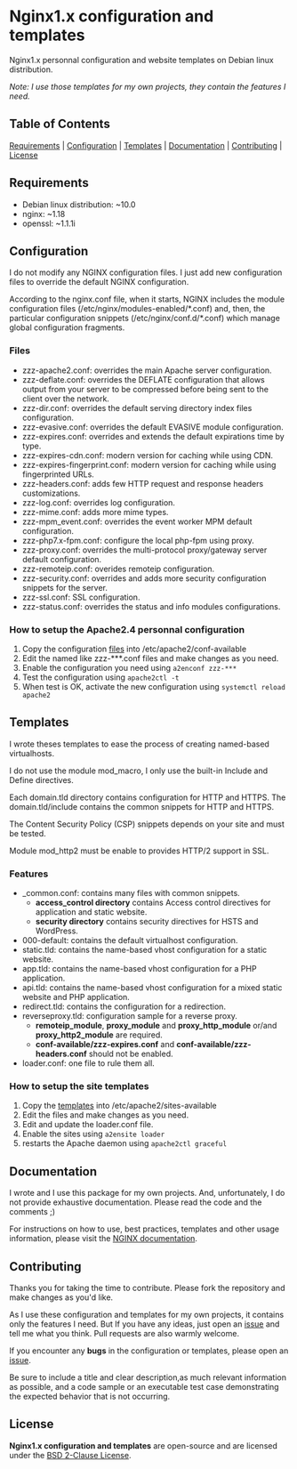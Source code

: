 # Nginx1.x configuration and templates

Nginx1.x personnal configuration and website templates on Debian linux distribution.

*Note: I use those templates for my own projects, they contain the features I need.*

## Table of Contents

[Requirements](#requirements) | [Configuration](#configuration) | [Templates](#templates) | [Documentation](#documentation) | [Contributing](#contributing) | [License](#license)

## Requirements

- Debian linux distribution: ~10.0
- nginx: ~1.18
- openssl: ~1.1.1i

## Configuration

I do not modify any NGINX configuration files. I just add new configuration files to override the default NGINX configuration.

According to the nginx.conf file, when it starts, NGINX includes the module configuration files (/etc/nginx/modules-enabled/\*.conf) and, then, the particular configuration snippets (/etc/nginx/conf.d/\*.conf) which manage global configuration fragments.

### Files

- zzz-apache2.conf: overrides the main Apache server configuration.
- zzz-deflate.conf: overrides the DEFLATE configuration that allows output from your server to be compressed before being sent to the client over the network.
- zzz-dir.conf: overrides the default serving directory index files configuration.
- zzz-evasive.conf: overrides the default EVASIVE module configuration.
- zzz-expires.conf: overrides and extends the default expirations time by type.
- zzz-expires-cdn.conf: modern version for caching while using CDN.
- zzz-expires-fingerprint.conf: modern version for caching while using fingerprinted URLs.
- zzz-headers.conf: adds few HTTP request and response headers customizations.
- zzz-log.conf: overrides log configuration.
- zzz-mime.conf: adds more mime types.
- zzz-mpm_event.conf: overrides the event worker MPM default configuration.
- zzz-php7.x-fpm.conf: configure the local php-fpm using proxy.
- zzz-proxy.conf: overrides the multi-protocol proxy/gateway server default configuration.
- zzz-remoteip.conf: overides remoteip configuration.
- zzz-security.conf: overrides and adds more security configuration snippets for the server.
- zzz-ssl.conf: SSL configuration.
- zzz-status.conf: overrides the status and info modules configurations.

### How to setup the Apache2.4 personnal configuration

1. Copy the configuration [files](/src/conf-available) into /etc/apache2/conf-available
2. Edit the named like zzz-***.conf files and make changes as you need.
3. Enable the configuration you need using `a2enconf zzz-***`
4. Test the configuration using `apache2ctl -t`
5. When test is OK, activate the new configuration using `systemctl reload apache2`

## Templates

I wrote theses templates to ease the process of creating named-based virtualhosts.

I do not use the module mod_macro, I only use the built-in Include and Define directives.

Each domain.tld directory contains configuration for HTTP and HTTPS. The domain.tld/include contains the common snippets for HTTP and HTTPS.

The Content Security Policy (CSP) snippets depends on your site and must be tested.

Module mod_http2 must be enable to provides HTTP/2 support in SSL.

### Features

- _common.conf: contains many files with common snippets.
  - **access_control directory** contains Access control directives for application and static website.
  - **security directory** contains security directives for HSTS and WordPress.
- 000-default: contains the default virtualhost configuration.
- static.tld: contains the name-based vhost configuration for a static website.
- app.tld: contains the name-based vhost configuration for a PHP application.
- api.tld: contains the name-based vhost configuration for a mixed static website and PHP application.
- redirect.tld: contains the configuration for a redirection.
- reverseproxy.tld: configuration sample for a reverse proxy.
  - **remoteip_module**, **proxy_module** and **proxy_http_module** or/and **proxy_http2_module** are required.
  - **conf-available/zzz-expires.conf** and **conf-available/zzz-headers.conf** should not be enabled.
- loader.conf: one file to rule them all.

### How to setup the site templates

1. Copy the [templates](/src/sites-available) into /etc/apache2/sites-available
2. Edit the files and make changes as you need.
3. Edit and update the loader.conf file.
4. Enable the sites using `a2ensite loader`
5. restarts the Apache daemon using `apache2ctl graceful`

## Documentation

I wrote and I use this package for my own projects. And, unfortunately, I do not provide exhaustive documentation. Please read the code and the comments ;)

For instructions on how to use, best practices, templates and other usage information, please visit the [NGINX documentation](https://nginx.org/en/docs/).

## Contributing

Thanks you for taking the time to contribute. Please fork the repository and make changes as you'd like.

As I use these configuration and templates for my own projects, it contains only the features I need. But If you have any ideas, just open an [issue](https://github.com/ojullien/Nginx1.x/issues) and tell me what you think. Pull requests are also warmly welcome.

If you encounter any **bugs** in the configuration or templates, please open an [issue](https://github.com/ojullien/Nginx1.x/issues).

Be sure to include a title and clear description,as much relevant information as possible, and a code sample or an executable test case demonstrating the expected behavior that is not occurring.

## License

**Nginx1.x configuration and templates** are open-source and are licensed under the [BSD 2-Clause License](https://github.com/ojullien/Nginx1.x/blob/master/LICENSE).
